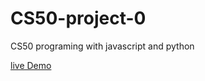 # CS50-project-0
CS50 programing with javascript and python

[live Demo](https://main--comforting-belekoy-93c103.netlify.app/)

